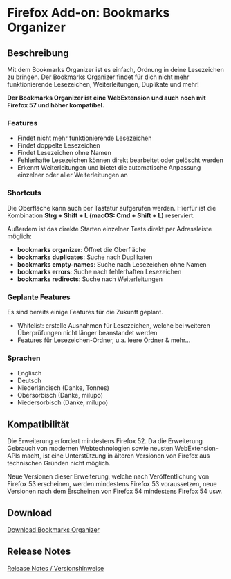 # Firefox Add-on: Bookmarks Organizer

## Beschreibung

Mit dem Bookmarks Organizer ist es einfach, Ordnung in deine Lesezeichen zu bringen. Der Bookmarks Organizer findet für
dich nicht mehr funktionierende Lesezeichen, Weiterleitungen, Duplikate und mehr!

**Der Bookmarks Organizer ist eine WebExtension und auch noch mit Firefox 57 und höher kompatibel.**

### Features

- Findet nicht mehr funktionierende Lesezeichen
- Findet doppelte Lesezeichen
- Findet Lesezeichen ohne Namen
- Fehlerhafte Lesezeichen können direkt bearbeitet oder gelöscht werden
- Erkennt Weiterleitungen und bietet die automatische Anpassung einzelner oder aller Weiterleitungen an

### Shortcuts

Die Oberfläche kann auch per Tastatur aufgerufen werden. Hierfür ist die Kombination **Strg + Shift + L
(macOS: Cmd + Shift + L)** reserviert.

Außerdem ist das direkte Starten einzelner Tests direkt per Adressleiste möglich:

- **bookmarks organizer**: Öffnet die Oberfläche
- **bookmarks duplicates**: Suche nach Duplikaten
- **bookmarks empty-names**: Suche nach Lesezeichen ohne Namen
- **bookmarks errors**: Suche nach fehlerhaften Lesezeichen
- **bookmarks redirects**: Suche nach Weiterleitungen

### Geplante Features

Es sind bereits einige Features für die Zukunft geplant.

- Whitelist: erstelle Ausnahmen für Lesezeichen, welche bei weiteren Überprüfungen nicht länger beanstandet werden
- Features für Lesezeichen-Ordner, u.a. leere Ordner
& mehr…

### Sprachen

- Englisch
- Deutsch
- Niederländisch (Danke, Tonnes)
- Obersorbisch (Danke, milupo)
- Niedersorbisch (Danke, milupo)

## Kompatibilität

Die Erweiterung erfordert mindestens Firefox 52. Da die Erweiterung Gebrauch von modernen Webtechnologien sowie neusten
WebExtension-APIs macht, ist eine Unterstützung in älteren Versionen von Firefox aus technischen Gründen nicht möglich.

Neue Versionen dieser Erweiterung, welche nach Veröffentlichung von Firefox 53 erscheinen, werden mindestens Firefox 53
voraussetzen, neue Versionen nach dem Erscheinen von Firefox 54 mindestens Firefox 54 usw.

## Download

[Download Bookmarks Organizer](https://addons.mozilla.org/de/firefox/addon/bookmarks-organizer/)

## Release Notes

[Release Notes / Versionshinweise](CHANGELOG.md "Release Notes")
